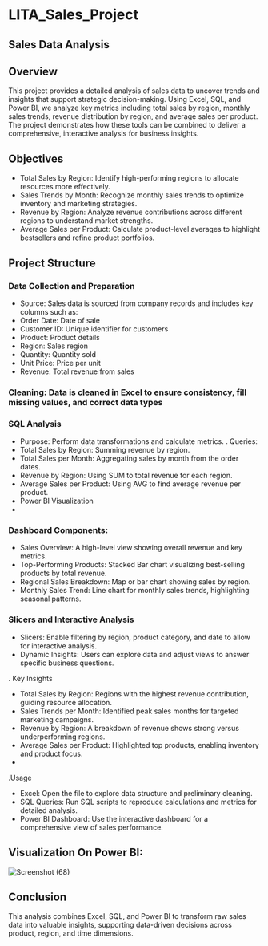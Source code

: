 # LITA_Sales_Project

## Sales Data Analysis

## Overview
This project provides a detailed analysis of sales data to uncover trends and insights that support strategic decision-making. 
Using Excel, SQL, and Power BI, we analyze key metrics including total sales by region, monthly sales trends, revenue distribution by region, 
and average sales per product. The project demonstrates how these tools can be combined to deliver a comprehensive, interactive analysis for business insights.

## Objectives
- Total Sales by Region: Identify high-performing regions to allocate resources more effectively.
- Sales Trends by Month: Recognize monthly sales trends to optimize inventory and marketing strategies.
- Revenue by Region: Analyze revenue contributions across different regions to understand market strengths.
- Average Sales per Product: Calculate product-level averages to highlight bestsellers and refine product portfolios.

## Project Structure
### Data Collection and Preparation
- Source: Sales data is sourced from company records and includes key columns such as:
- Order Date: Date of sale
- Customer ID: Unique identifier for customers
- Product: Product details
- Region: Sales region
- Quantity: Quantity sold
- Unit Price: Price per unit
- Revenue: Total revenue from sales

### Cleaning: Data is cleaned in Excel to ensure consistency, fill missing values, and correct data types
   
### SQL Analysis
- Purpose: Perform data transformations and calculate metrics.
. Queries:
- Total Sales by Region: Summing revenue by region.
- Total Sales per Month: Aggregating sales by month from the order dates.
- Revenue by Region: Using SUM to total revenue for each region.
- Average Sales per Product: Using AVG to find average revenue per product.
-  Power BI Visualization
-  
### Dashboard Components:
- Sales Overview: A high-level view showing overall revenue and key metrics.
- Top-Performing Products: Stacked Bar chart visualizing best-selling products by total revenue.
- Regional Sales Breakdown: Map or bar chart showing sales by region.
- Monthly Sales Trend: Line chart for monthly sales trends, highlighting seasonal patterns.

### Slicers and Interactive Analysis
- Slicers: Enable filtering by region, product category, and date to allow for interactive analysis.
- Dynamic Insights: Users can explore data and adjust views to answer specific business questions.
  
. Key Insights
- Total Sales by Region: Regions with the highest revenue contribution, guiding resource allocation.
- Sales Trends per Month: Identified peak sales months for targeted marketing campaigns.
- Revenue by Region: A breakdown of revenue shows strong versus underperforming regions.
- Average Sales per Product: Highlighted top products, enabling inventory and product focus.
- 
.Usage
- Excel: Open the file to explore data structure and preliminary cleaning.
- SQL Queries: Run SQL scripts to reproduce calculations and metrics for detailed analysis.
- Power BI Dashboard: Use the interactive dashboard for a comprehensive view of sales performance.

## Visualization On Power BI:
![Screenshot (68)](https://github.com/user-attachments/assets/005f8469-7485-4e0d-b3b5-0acc79ed2f02)


## Conclusion
This analysis combines Excel, SQL, and Power BI to transform raw sales data into valuable insights,
supporting data-driven decisions across product, region, and time dimensions.

